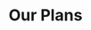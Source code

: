 ---
templateKey: 'generic-page'
slug: plans
title: Our Plans
indicatorColor: '#F7B731'
iconName: 'book-open'
banner: '../../img/plans.png'
magnets:
    - about-us
    - new-to-medicare
    - compliance
    - contact-us
---